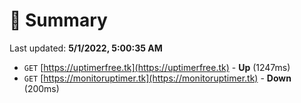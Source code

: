# 📖 Summary
Last updated: **5/1/2022, 5:00:35 AM**

- `GET` [https://uptimerfree.tk](https://uptimerfree.tk) - **Up** (1247ms)
- `GET` [https://monitoruptimer.tk](https://monitoruptimer.tk) - **Down** (200ms)
